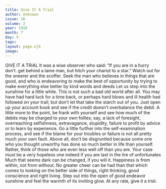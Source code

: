 ```yaml
---
title: Give It A Trial
author: Unknown
issue: 16
volume: 2
year: 1916
month: 7
day: V
tags:
layout: page.njk
image:
---
```

GIVE IT A TRIAL       It was a wise observer who said: “If you are in a hurry don’t. get behind a lame man, but hitch your chariot to a star.” Watch out for the sneerer and the scoffer. Seek the man who believes in things that are good, and who is endeavoring to make the best of opportunity by trying to make everything else better by kind words and deeds       Let us step into the sunshine for a little while. This is not such a bad old world after all. You may have had hard luck for a time back, or perhaps hard blows and ill health had followed on your trail; but don’t let that take the starch out of you. Just open up your account book and see if the credit doesn’t overbalance the debit.       A little more to the point, be frank with yourself and see how much of the debits may be charged to your own follies; say, a lack of foresight, overreaching selfishness, extravagance, stupidity, failure to profit by advice or to learn by experience.       Go a little further into the self-examination process, and see if the blame for your troubles or failure is not all pretty much your own fault. Above all, don’t be disgruntled because some one who you thought unworthy has done so much better in life than yourself. Rather, think of those who are even less well off than you are. Your case must be a very hopeless one indeed if you are last in the lire of unfortunates       Much that seems dark can be changed, if you will it. Happiness is from within, not from without. No greater cheer can be had than that which comes to looking on the better side of things, right thinking, good conscience and right living. Step out into the open of good endeavor sunshine and feel the warmth of its inviting glow. At any rate, give it a trial.



